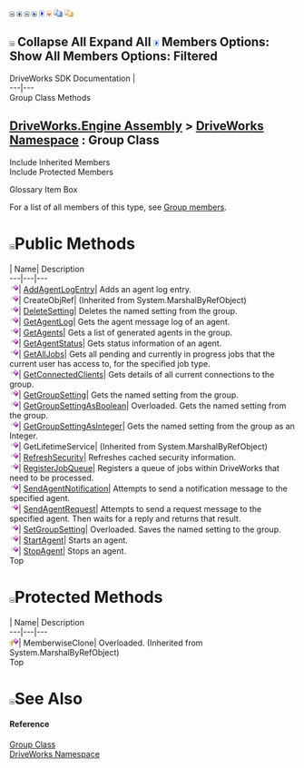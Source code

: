 ![](dotnetimages/collapse.gif) ![](dotnetimages/expand.gif) ![](dotnetimages/collapse.gif) ![](dotnetimages/expand.gif) ![](dotnetimages/drpdown.gif) ![](dotnetimages/drpdown_orange.gif) ![](dotnetimages/copycode.gif) ![](dotnetimages/copycodeHighlight.gif)

![](dotnetimages/collapse.gif) Collapse All Expand All ![](dotnetimages/drpdown.gif) Members Options: Show All  Members Options: Filtered   
---  
DriveWorks SDK Documentation  |   
---|---  
Group Class Methods   
  
[DriveWorks.Engine Assembly](topic2156.md) > [DriveWorks Namespace](topic2159.md) : Group Class  
---  
  
Include Inherited Members    
Include Protected Members    


Glossary Item Box

For a list of all members of this type, see [Group members](topic2959.md).

# ![](dotnetimages/collapse.gif)Public Methods

| Name| Description  
---|---|---  
![Public Method](dotnetimages/publicMethod.gif)| [AddAgentLogEntry](topic2964.md)| Adds an agent log entry.   
![Public Method](dotnetimages/publicMethod.gif)| CreateObjRef|  (Inherited from System.MarshalByRefObject)  
![Public Method](dotnetimages/publicMethod.gif)| [DeleteSetting](topic2965.md)| Deletes the named setting from the group.   
![Public Method](dotnetimages/publicMethod.gif)| [GetAgentLog](topic2966.md)| Gets the agent message log of an agent.   
![Public Method](dotnetimages/publicMethod.gif)| [GetAgents](topic2967.md)| Gets a list of generated agents in the group.   
![Public Method](dotnetimages/publicMethod.gif)| [GetAgentStatus](topic2968.md)| Gets status information of an agent.   
![Public Method](dotnetimages/publicMethod.gif)| [GetAllJobs](topic2969.md)| Gets all pending and currently in progress jobs that the current user has access to, for the specified job type.   
![Public Method](dotnetimages/publicMethod.gif)| [GetConnectedClients](topic2970.md)| Gets details of all current connections to the group.   
![Public Method](dotnetimages/publicMethod.gif)| [GetGroupSetting](topic2971.md)| Gets the named setting from the group.   
![Public Method](dotnetimages/publicMethod.gif)| [GetGroupSettingAsBoolean](topic2972.md)| Overloaded. Gets the named setting from the group.   
![Public Method](dotnetimages/publicMethod.gif)| [GetGroupSettingAsInteger](topic2975.md)| Gets the named setting from the group as an Integer.   
![Public Method](dotnetimages/publicMethod.gif)| GetLifetimeService|  (Inherited from System.MarshalByRefObject)  
![Public Method](dotnetimages/publicMethod.gif)| [RefreshSecurity](topic2976.md)| Refreshes cached security information.   
![Public Method](dotnetimages/publicMethod.gif)| [RegisterJobQueue](topic2977.md)| Registers a queue of jobs within DriveWorks that need to be processed.   
![Public Method](dotnetimages/publicMethod.gif)| [SendAgentNotification](topic2978.md)| Attempts to send a notification message to the specified agent.   
![Public Method](dotnetimages/publicMethod.gif)| [SendAgentRequest](topic2979.md)| Attempts to send a request message to the specified agent. Then waits for a reply and returns that result.   
![Public Method](dotnetimages/publicMethod.gif)| [SetGroupSetting](topic2980.md)| Overloaded. Saves the named setting to the group.   
![Public Method](dotnetimages/publicMethod.gif)| [StartAgent](topic2984.md)| Starts an agent.   
![Public Method](dotnetimages/publicMethod.gif)| [StopAgent](topic2985.md)| Stops an agent.   
Top

# ![](dotnetimages/collapse.gif)Protected Methods

| Name| Description  
---|---|---  
![Protected Method](dotnetimages/protectedMethod.gif)| MemberwiseClone| Overloaded. (Inherited from System.MarshalByRefObject)  
Top

# ![](dotnetimages/collapse.gif)See Also

#### Reference

[Group Class](topic2958.md)   
[DriveWorks Namespace](topic2159.md)


